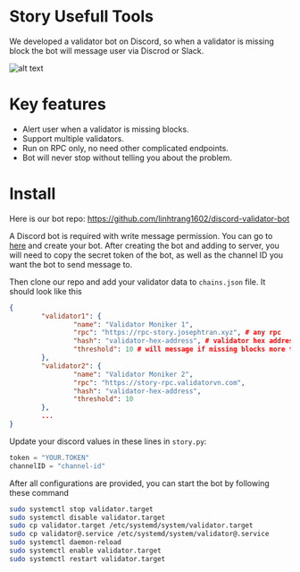 # Story Usefull Tools

We developed a validator bot on Discord, so when a validator is missing block the bot will message user via Discrod or Slack.

![alt text](https://i.ibb.co/ZzK2kW2/image.png)

# Key features
- Alert user when a validator is missing blocks. 
- Support multiple validators.
- Run on RPC only, no need other complicated endpoints.
- Bot will never stop without telling you about the problem.
# Install
Here is our bot repo: https://github.com/linhtrang1602/discord-validator-bot

A Discord bot is required with write message permission. You can go to [here](https://discord.com/developers/applications) and create your bot. After creating the bot and adding to server, you will need to copy the secret token of the bot, as well as the channel ID you want the bot to send message to.

Then clone our repo and add your validator data to `chains.json` file. It should look like this
```json
{
        "validator1": {
                "name": "Validator Moniker 1",
                "rpc": "https://rpc-story.josephtran.xyz", # any rpc
                "hash": "validator-hex-address", # validator hex address
                "threshold": 10 # will message if missing blocks more than this
        },
        "validator2": {
                "name": "Validator Moniker 2",
                "rpc": "https://story-rpc.validatorvn.com",
                "hash": "validator-hex-address",
                "threshold": 10
        },
        ...
}
```

Update your discord values in these lines in `story.py`:
```python
token = "YOUR.TOKEN"
channelID = "channel-id"
```

After all configurations are provided, you can start the bot by following these command
```bash
sudo systemctl stop validator.target
sudo systemctl disable validator.target
sudo cp validator.target /etc/systemd/system/validator.target
sudo cp validator@.service /etc/systemd/system/validator@.service
sudo systemctl daemon-reload
sudo systemctl enable validator.target
sudo systemctl restart validator.target
```